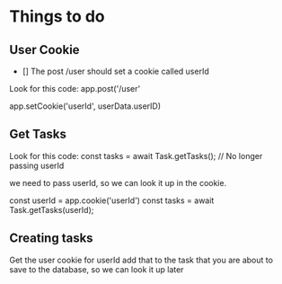 # Things to do

## User Cookie
 - [] The post /user should set a cookie called userId

Look for this code:
app.post('/user'

app.setCookie('userId', userData.userID)

## Get Tasks

Look for this code:
const tasks = await Task.getTasks(); // No longer passing userId

we need to pass userId, so we can look it up in the cookie.

const userId = app.cookie('userId')
const tasks = await Task.getTasks(userId);

## Creating tasks
Get the user cookie for userId
add that to the task that you are about to save to the database, so we can look it up later
